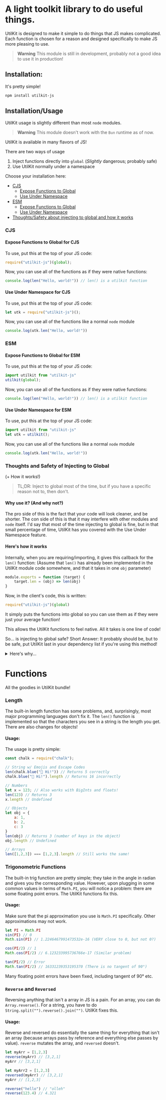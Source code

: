 # A light toolkit library to do useful things.
UtilKit is designed to make it simple to do things that JS makes complicated.
Each function is chosen for a reason and designed specifically to make JS more pleasing to use.



> **Warning**
> This module is still in development, probably not a good idea to use it in production!

## Installation:
It's pretty simple!
```bash
npm install utilkit-js
```

## Installation/Usage
UtilKit usage is slightly different than most `node` modules.

> **Warning**
> This module doesn't work with the `Bun` runtime as of now.

UtilKit is available in many flavors of JS!

There are two ways of usage
1. Inject functions directly into `global` (*Slightly* dangerous; probably safe)
2. Use UtilKit normally under a namespace

Choose your installation here:
* [CJS](#cjs)
	* [Expose Functions to Global](#expose-functions-to-global-for-cjs)
	* [Use Under Namespace](#use-under-namespace-for-cjs)
* [ESM](#esm)
	* [Expose Functions to Global](#expose-functions-to-global-for-esm)
	* [Use Under Namespace](#use-under-namespace-for-esm)
* [Thoughts/Safety about injecting to global and how it works](#thoughts-and-safety-of-injecting-to-global)

### CJS
#### Expose Functions to Global for CJS
To use, put this at the top of your JS code:
```javascript
require("utilkit-js")(global);
```

Now, you can use all of the functions as if they were native functions:
```javascript
console.log(len("Hello, world!")) // len() is a utilkit function
```

#### Use Under Namespace for CJS
To use, put this at the top of your JS code:
```javascript
let utk = require("utilkit-js")();
```

Now, you can use all of the functions like a normal `node` module
```javascript
console.log(utk.len("Hello, world!"))
```

### ESM
#### Expose Functions to Global for ESM
To use, put this at the top of your JS code:
```javascript
import utilkit from "utilkit-js"
utilkit(global);
```

Now, you can use all of the functions as if they were native functions:
```javascript
console.log(len("Hello, world!")) // len() is a utilkit function
```

#### Use Under Namespace for ESM
To use, put this at the top of your JS code:
```javascript
import utilkit from "utilkit-js"
let utk = utilkit();
```

Now, you can use all of the functions like a normal `node` module
```javascript
console.log(utk.len("Hello, world!"))
```

### Thoughts and Safety of Injecting to Global
(+ How it works!)

> TL;DR: Inject to global most of the time, but if you have a specific reason not to, then don't.

#### Why use it? (And why not?)
The pro side of this is the fact that your code will look cleaner, and be shorter.
The con side of this is that it may interfere with other modules and `node` itself.
I'd say that most of the time injecting to global is fine, but in that small percentage of time, UtilKit has you covered with the Use Under Namespace feature.

#### Here's how it works
Internally, when you are requiring/importing, it gives this callback for the `len()` function:
(Assume that `len()` has already been implemented in the UtilKit module code somewhere, and that it takes in one `obj` parameter)
```javascript
module.exports = function (target) {
    target.len = (obj) => len(obj)
}
```
Now, in the client's code, this is written:
```javascript
require("utilkit-js")(global)
```
It simply puts the functions into global so you can use them as if they were just your average function!

This allows the UtilKit functions to feel native. All it takes is one line of code!

So... is injecting to global safe?
Short Answer: It probably should be, but to be safe, put UtilKit last in your dependency list if you're using this method!
<details>
  <summary>Here's why...</summary>  
Javascript itself has a grand total of 6 top-level functions, and `node` does add a few more.

All other functions, however, are bundled under certain objects, like `console.log()` and others. Because theses methods are constantly modified and added in new releases, it is one reason why extending prototypes can be dangerous. However, the limited amount of top-level functions means that they're less likely to be added to. 
	
Thus, we can pretty much assume that these functions would rarely be added to or changed.
Because of this, UtilKit's implementation of injecting native functions **should** be safe for most of the time. *However, I do not guarentee it will be for all the time to come.*

Another thing that may happen is that functions implemented in UtilKit are used by some of your other dependencies. Because of the way `node` is structured and the way that UtilKit is implemented, your using the same function name as UtilKit in another dependency will cause conflicts. However, if you put it last, your code should be perfectly fine.

I do realize that this isn't necessarily an excuse, as all other modules can say "Put my module last!" and it would only work for theirs. However, because I do not know necessarily of other modules that have this implementation, it should be fine for now.
  
</details>


# Functions
All the goodies in UtilKit bundle!

### Length
The built-in length function has some problems, and, surprisingly, most major programming languages don't fix it.
The `len()` function is implemented so that the characters you see in a string is the length you get.
There are also changes for objects!

#### Usage:
The usage is pretty simple:
```javascript
const chalk = require("chalk");

// String w/ Emojis and Escape Codes
len(chalk.blue("👋 Hi!")) // Returns 5 correctly
chalk.blue("👋 Hi!").length // Returns 16 incorrectly

// Numbers
let x = 123; // Also works with BigInts and floats!
len(123) // Returns 3
x.length // Undefined

// Objects
let obj = {
    a: 1,
    b: 2,
    c: 3
}
len(obj) // Returns 3 (number of keys in the object)
obj.length // Undefined

// Arrays
len([1,2,3]) === [1,2,3].length // Still works the same!
```

### Trigonometric Functions
The built-in trig function are pretty simple; they take in the angle in radian and gives you the corresponding value. However, upon plugging in some common values in terms of `Math.PI`, you will notice a problem: there are some floating point errors.
The UtilKit functions fix this.

#### Usage:
Make sure that the pi approximation you use is `Math.PI` specifically. Other approximations may not work.
```javascript
let PI = Math.PI
sin(PI) // 0
Math.sin(PI) // 1.2246467991473532e-16 (VERY close to 0, but not 0?)

cos(PI/2) // 1
Math.cos(PI/2) // 6.123233995736766e-17 (Similar problem)

tan(PI/2) // Error
Math.tan(PI/2) // 16331239353195370 (There is no tangent of 90°)
```
Many floating point errors have been fixed, including tangent of 90° etc.

### `Reverse` and `Reversed`
Reversing anything that isn't a array in JS is a pain.
For an array, you can do `Array.reverse()`. For a string, you have to do `String.split("").reverse().join("")`. UtilKit fixes this.

#### Usage:
Reverse and reversed do essentially the same thing for everything that isn't an array (because arrays pass by reference and everything else passes by value).
`reverse` mutates the array, and `reversed` doesn't.
```javascript
let myArr = [1,2,3]
reverse(myArr) // [3,2,1]
myArr // [3,2,1]

let myArr2 = [1,2,3]
reversed(myArr) // [3,2,1]
myArr // [1,2,3]

reverse("hello") // "olleh"
reverse(123.4) // 4.321
```
